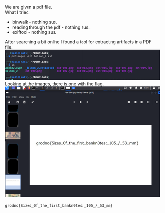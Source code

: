 We are given a pdf file.<br>
What I tried:<br>
- binwalk - nothing sus.
- reading through the pdf - nothing sus.
- exiftool - nothing sus.

After searching a bit online I found a tool for extracting artifacts in a PDF file.<br>
![Pasted image 20250113180018.png](images/Pasted%20image%2020250113180018.png)<br>
Looking at the images, there is one with the flag.<br>
![Pasted image 20250113180118.png](images/Pasted%20image%2020250113180118.png)<br>

`grodno{Sizes_0f_the_first_bankn0tes:_105_/_53_mm}`